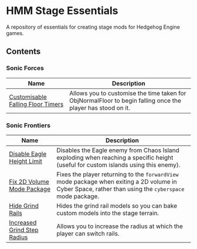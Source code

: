 # HMM Stage Essentials
A repository of essentials for creating stage mods for Hedgehog Engine games.

## Contents

### Sonic Forces
Name|Description
----|-----------
[Customisable Falling Floor Timers](https://github.com/hyperbx/HMM-Stage-Essentials/blob/main/Sonic%20Forces/Customisable%20Falling%20Floor%20Timers.hmm)|Allows you to customise the time taken for ObjNormalFloor to begin falling once the player has stood on it.

### Sonic Frontiers
Name|Description
----|-----------
[Disable Eagle Height Limit](https://github.com/hyperbx/HMM-Stage-Essentials/blob/main/Sonic%20Frontiers/Disable%20Eagle%20Height%20Limit.hmm)|Disables the Eagle enemy from Chaos Island exploding when reaching a specific height (useful for custom islands using this enemy).
[Fix 2D Volume Mode Package](https://github.com/hyperbx/HMM-Stage-Essentials/blob/main/Sonic%20Frontiers/Fix%202D%20Volume%20Mode%20Package.hmm)|Fixes the player returning to the `forwardView` mode package when exiting a 2D volume in Cyber Space, rather than using the `cyberspace` mode package.
[Hide Grind Rails](https://github.com/hyperbx/HMM-Stage-Essentials/blob/main/CSonic%20Frontiers/Hide%20Grind%20Rails.hmm)|Hides the grind rail models so you can bake custom models into the stage terrain.
[Increased Grind Step Radius](https://github.com/hyperbx/HMM-Stage-Essentials/blob/main/Sonic%20Frontiers/Increased%20Grind%20Step%20Radius.hmm)|Allows you to increase the radius at which the player can switch rails.

